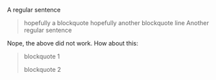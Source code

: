 A regular sentence
> hopefully a blockquote
> hopefully another blockquote line
Another regular sentence

Nope, the above did not work. How about this:

>blockquote 1
>
>blockquote 2
